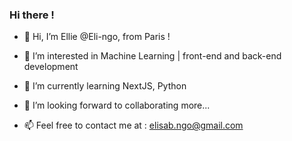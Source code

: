 ### Hi there !

<!--
**Eli-ngo/Eli-ngo** is a ✨ _special_ ✨ repository because its `README.md` (this file) appears on your GitHub profile.

Here are some ideas to get you started:

- 🔭 I’m currently working on ...
- 🌱 I’m currently learning ...
- 👯 I’m looking to collaborate on ...
- 🤔 I’m looking for help with ...
- 💬 Ask me about ...
- 📫 How to reach me: ...
- 😄 Pronouns: ...
- ⚡ Fun fact: ...
-->
- 👋 Hi, I’m Ellie @Eli-ngo, from Paris !
- 👀 I’m interested in Machine Learning | front-end and back-end development
- 🌱 I’m currently learning NextJS, Python
- 👯 I’m looking forward to collaborating more...

- 📫 Feel free to contact me at : elisab.ngo@gmail.com
